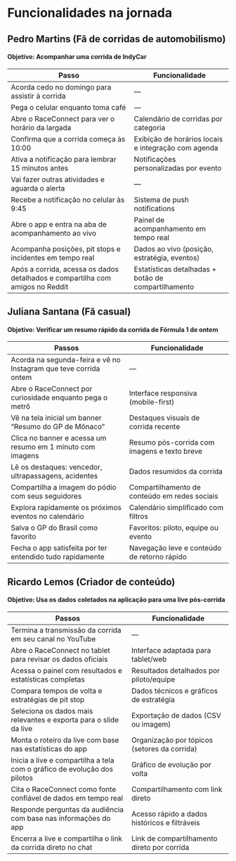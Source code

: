 # Funcionalidades na jornada

## **Pedro Martins (Fã de corridas de automobilismo)**

#### Objetivo: Acompanhar uma corrida de IndyCar

| **Passo**                                                                 | **Funcionalidade**                             |
|----------------------------------------------------------------------------------------|---------------------------------------------------------------|
| Acorda cedo no domingo para assistir à corrida                                         | —                                                             |
| Pega o celular enquanto toma café                                                     | —                                                             |
| Abre o RaceConnect para ver o horário da largada                                      | Calendário de corridas por categoria                          |
| Confirma que a corrida começa às 10:00                                                | Exibição de horários locais e integração com agenda           |
| Ativa a notificação para lembrar 15 minutos antes                                     | Notificações personalizadas por evento                        |
| Vai fazer outras atividades e aguarda o alerta                                        | —                                                             |
| Recebe a notificação no celular às 9:45                                               | Sistema de push notifications                                 |
| Abre o app e entra na aba de acompanhamento ao vivo                                   | Painel de acompanhamento em tempo real                        |
| Acompanha posições, pit stops e incidentes em tempo real                              | Dados ao vivo (posição, estratégia, eventos)                  |
| Após a corrida, acessa os dados detalhados e compartilha com amigos no Reddit         | Estatísticas detalhadas + botão de compartilhamento           |



## **Juliana Santana (Fã casual)**
#### Objetivo: Verificar um resumo rápido da corrida de Fórmula 1 de ontem

| **Passos**                                                                 | **Funcionalidade**                             |
|----------------------------------------------------------------------------------------|---------------------------------------------------------------|
| Acorda na segunda-feira e vê no Instagram que teve corrida ontem                      | —                                                             |
| Abre o RaceConnect por curiosidade enquanto pega o metrô                              | Interface responsiva (mobile-first)                           |
| Vê na tela inicial um banner “Resumo do GP de Mônaco”                                 | Destaques visuais de corrida recente                          |
| Clica no banner e acessa um resumo em 1 minuto com imagens                            | Resumo pós-corrida com imagens e texto breve                  |
| Lê os destaques: vencedor, ultrapassagens, acidentes                                  | Dados resumidos da corrida                                    |
| Compartilha a imagem do pódio com seus seguidores                                     | Compartilhamento de conteúdo em redes sociais                 |
| Explora rapidamente os próximos eventos no calendário                                 | Calendário simplificado com filtros                           |
| Salva o GP do Brasil como favorito                                                    | Favoritos: piloto, equipe ou evento                           |
| Fecha o app satisfeita por ter entendido tudo rapidamente                             | Navegação leve e conteúdo de retorno rápido                   |


## **Ricardo Lemos (Criador de conteúdo)**
#### Objetivo: Usa os dados coletados na aplicação para uma live pós-corrida

| **Passos**                                                                 | **Funcionalidade**                             |
|----------------------------------------------------------------------------------------|---------------------------------------------------------------|
| Termina a transmissão da corrida em seu canal no YouTube                              | —                                                             |
| Abre o RaceConnect no tablet para revisar os dados oficiais                           | Interface adaptada para tablet/web                            |
| Acessa o painel com resultados e estatísticas completas                               | Resultados detalhados por piloto/equipe                       |
| Compara tempos de volta e estratégias de pit stop                                     | Dados técnicos e gráficos de estratégia                       |
| Seleciona os dados mais relevantes e exporta para o slide da live                     | Exportação de dados (CSV ou imagem)                           |
| Monta o roteiro da live com base nas estatísticas do app                              | Organização por tópicos (setores da corrida)                  |
| Inicia a live e compartilha a tela com o gráfico de evolução dos pilotos              | Gráfico de evolução por volta                                 |
| Cita o RaceConnect como fonte confiável de dados em tempo real                        | Compartilhamento com link direto                              |
| Responde perguntas da audiência com base nas informações do app                       | Acesso rápido a dados históricos e filtráveis                 |
| Encerra a live e compartilha o link da corrida direto no chat                         | Link de compartilhamento direto por corrida                   | 


